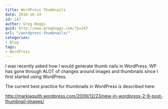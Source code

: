 ```yaml
---
title: WordPress Thumbnails
date: 2010-10-24
id: 247
author: Greg Boggs
guid: http://www.gregboggs.com/?p=247
url: "/wordpress-thumbnails/"
categories:
- Blog
tags:
- WordPress
---
```


I was recently asked how I would generate thumb nails in WordPress. WP has gone through ALOT of changes around images and thumbnails since I first started using WordPress.

The current best practice for thumbnails in WordPress is described here:

<http://markjaquith.wordpress.com/2009/12/23/new-in-wordpress-2-9-post-thumbnail-images/>
